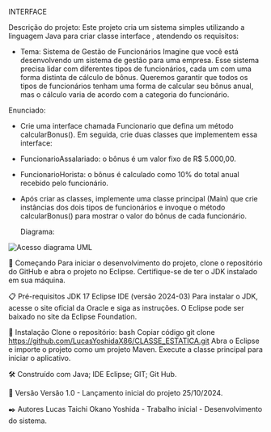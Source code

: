 INTERFACE

Descrição do projeto: Este projeto cria um sistema simples utilizando a linguagem Java para criar classe interface , atendendo os requisitos:

- Tema: Sistema de Gestão de Funcionários
Imagine que você está desenvolvendo um sistema de gestão para uma empresa. Esse sistema precisa lidar com diferentes tipos de funcionários, cada um com uma forma distinta de cálculo de bônus. Queremos garantir que todos os tipos de funcionários tenham uma forma de calcular seu bônus anual, mas o cálculo varia de acordo com a categoria do funcionário.

Enunciado:
- Crie uma interface chamada Funcionario que defina um método calcularBonus(). Em seguida, crie duas classes que implementem essa interface:

- FuncionarioAssalariado: o bônus é um valor fixo de R$ 5.000,00.

- FuncionarioHorista: o bônus é calculado como 10% do total anual recebido pelo funcionário.

- Após criar as classes, implemente uma classe principal (Main) que crie instâncias dos dois tipos de funcionários e invoque o método calcularBonus() para mostrar o valor do bônus de cada funcionário.

  Diagrama:

  
![Acesso diagrama UML]([https://github.com/LucasYoshidaX86/CLASSE_ESTATICA/blob/main/DiagramaConversorUnidades.png](https://github.com/LucasYoshidaX86/INTERFACE/blob/master/DiagramaUMLInterface.drawio.png))

🚀 Começando Para iniciar o desenvolvimento do projeto, clone o repositório do GitHub e abra o projeto no Eclipse. Certifique-se de ter o JDK instalado em sua máquina.

📋 Pré-requisitos JDK 17 Eclipse IDE (versão 2024-03) Para instalar o JDK, acesse o site oficial da Oracle e siga as instruções. O Eclipse pode ser baixado no site da Eclipse Foundation.

🔧 Instalação Clone o repositório: bash Copiar código git clone https://github.com/LucasYoshidaX86/CLASSE_ESTATICA.git Abra o Eclipse e importe o projeto como um projeto Maven. Execute a classe principal para iniciar o aplicativo.

🛠️ Construído com Java; IDE Eclipse; GIT; Git Hub.

📌 Versão Versão 1.0 - Lançamento inicial do projeto 25/10/2024.

✒️ Autores Lucas Taichi Okano Yoshida - Trabalho inicial - Desenvolvimento do sistema.
